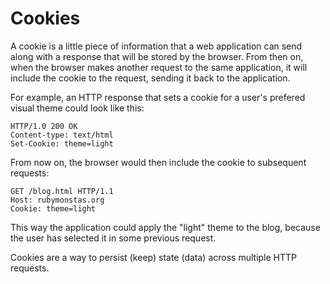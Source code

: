 # Cookies

A cookie is a little piece of information that a web application can send along
with a response that will be stored by the browser. From then on, when the
browser makes another request to the same application, it will include the cookie
to the request, sending it back to the application.

For example, an HTTP response that sets a cookie for a user's prefered visual
theme could look like this:

```
HTTP/1.0 200 OK
Content-type: text/html
Set-Cookie: theme=light
```

From now on, the browser would then include the cookie to subsequent requests:

```
GET /blog.html HTTP/1.1
Host: rubymonstas.org
Cookie: theme=light
```

This way the application could apply the "light" theme to the blog, because the
user has selected it in some previous request.

<p class="hint">
Cookies are a way to persist (keep) state (data) across multiple HTTP requests.
</p>

